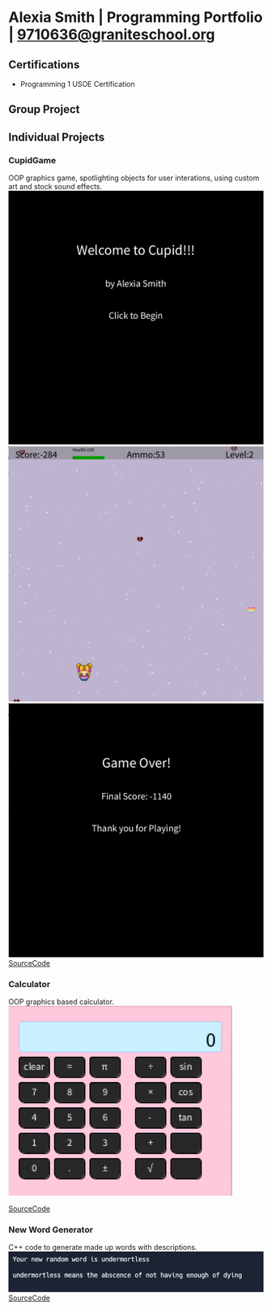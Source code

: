 # Alexia Smith | Programming Portfolio | 9710636@graniteschool.org

## Certifications
* Programming 1 USOE Certification


## Group Project


## Individual Projects

### CupidGame
OOP graphics game, spotlighting objects for user interations, using custom art and stock sound effects.
![CupidGame Menu](https://github.com/LegendWeaver/programmingportfolio/blob/main/images/cg1.png?raw=true)
![CupidGame Gameplay](https://github.com/LegendWeaver/programmingportfolio/blob/main/images/cg2.png?raw=true)
![CupidGame GameOver](https://github.com/LegendWeaver/programmingportfolio/blob/main/images/cg3.png?raw=true)
[SourceCode](https://github.com/LegendWeaver/programmingportfolio/blob/main/src/CupidGame.zip)


### Calculator
OOP graphics based calculator.  
![Calculator](https://github.com/LegendWeaver/programmingportfolio/blob/main/images/calc1.png?raw=true)


[SourceCode](https://github.com/LegendWeaver/programmingportfolio/blob/main/src/Calculator.zip)




### New Word Generator
C++ code to generate made up words with descriptions.
![Calculator](https://github.com/LegendWeaver/programmingportfolio/blob/main/images/nwg1.png?raw=true)
[SourceCode](https://github.com/LegendWeaver/programmingportfolio/blob/main/src/main%20(2).cpp)
